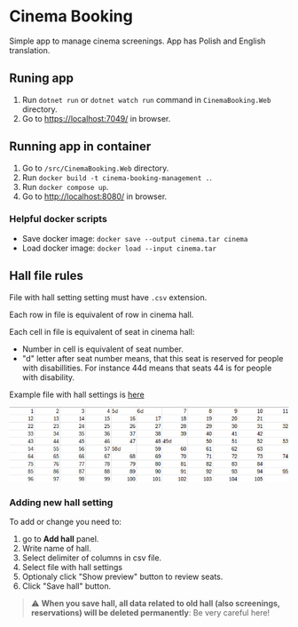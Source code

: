 # Cinema Booking

Simple app to manage cinema screenings. App has Polish and English translation.

## Runing app

1. Run `dotnet run` or `dotnet watch run` command in `CinemaBooking.Web` directory.
1. Go to <https://localhost:7049/> in browser.

## Running app in container

1. Go to `/src/CinemaBooking.Web` directory.
1. Run `docker build -t cinema-booking-management .`.
1. Run	`docker compose up`.
1. Go to <http://localhost:8080/> in browser.

### Helpful docker scripts

- Save docker image: `docker save --output cinema.tar cinema`
- Load docker image: `docker load --input cinema.tar`

## Hall file rules

File with hall setting setting must have `.csv` extension.

Each row in file is equivalent of row in cinema hall.

Each cell in file is equivalent of seat in cinema hall:
- Number in cell is equivalent of seat number.
- "d" letter after seat number means, that this seat is reserved for people with disabillities. For instance 44d means that seats 44 is for people with disability.

Example file with hall settings is [here](/attachments/example.seed.csv)

![example seats file](/attachments/example_seats_file.png)

### Adding new hall setting

To add or change you need to:

1. go to **Add hall** panel.
1. Write name of hall.
1. Select delimiter of columns in csv file.
1. Select file with hall settings
1. Optionaly click "Show preview" button to review seats.
1. Click "Save hall" button.

> :warning: **When you save hall, all data related to old hall (also screenings, reservations) will be deleted permanently**: Be very careful here!

